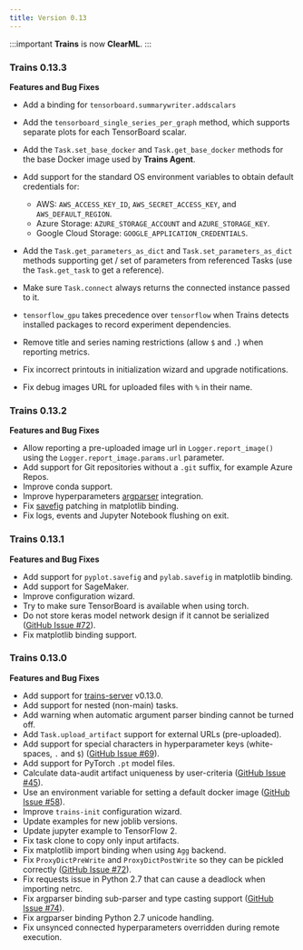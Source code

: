 ```yaml
---
title: Version 0.13
---
```


:::important
**Trains** is now **ClearML**.
:::


### Trains 0.13.3

**Features and Bug Fixes**

* Add a binding for `tensorboard.summarywriter.addscalars`
* Add the `tensorboard_single_series_per_graph` method, which supports separate plots for each TensorBoard scalar.
* Add the `Task.set_base_docker` and `Task.get_base_docker` methods for the base Docker image used by **Trains Agent**.
* Add support for the standard OS environment variables to obtain default credentials for:
  * AWS: `AWS_ACCESS_KEY_ID`, `AWS_SECRET_ACCESS_KEY`, and `AWS_DEFAULT_REGION`.
  * Azure Storage: `AZURE_STORAGE_ACCOUNT` and `AZURE_STORAGE_KEY`.
  * Google Cloud Storage: `GOOGLE_APPLICATION_CREDENTIALS`.
    
* Add the `Task.get_parameters_as_dict` and `Task.set_parameters_as_dict` methods supporting get / set of parameters from referenced Tasks (use the `Task.get_task` to get a reference).
* Make sure `Task.connect` always returns the connected instance passed to it.
* `tensorflow_gpu` takes precedence over `tensorflow` when Trains detects installed packages to record experiment dependencies.
* Remove title and series naming restrictions (allow `$` and `.`) when reporting metrics.
* Fix incorrect printouts in initialization wizard and upgrade notifications.
* Fix debug images URL for uploaded files with `%` in their name.


### Trains 0.13.2

**Features and Bug Fixes**

* Allow reporting a pre-uploaded image url in `Logger.report_image()` 
  using the `Logger.report_image.params.url` parameter.
* Add support for Git repositories without a `.git` suffix, for example Azure Repos.
* Improve conda support.
* Improve hyperparameters [argparser](https://docs.python.org/3/library/argparse.html) integration.
* Fix [savefig](https://matplotlib.org/api/_as_gen/matplotlib.pyplot.savefig.html) patching in matplotlib binding.
* Fix logs, events and Jupyter Notebook flushing on exit.

### Trains 0.13.1

**Features and Bug Fixes**

* Add support for `pyplot.savefig` and `pylab.savefig` in matplotlib binding.
* Add support for SageMaker.
* Improve configuration wizard.
* Try to make sure TensorBoard is available when using torch.
* Do not store keras model network design if it cannot be serialized ([GitHub Issue #72](https://github.com/clearml/clearml/issues/72)).
* Fix matplotlib binding support.


### Trains 0.13.0

**Features and Bug Fixes**

* Add support for [trains-server](https://github.com/clearml/clearml-server) v0.13.0.
* Add support for nested (non-main) tasks.
* Add warning when automatic argument parser binding cannot be turned off.
* Add `Task.upload_artifact` support for external URLs (pre-uploaded).
* Add support for special characters in hyperparameter keys (white-spaces, `.` and `$`) ([GitHub Issue #69](https://github.com/clearml/clearml/issues/69)).
* Add support for PyTorch `.pt` model files.
* Calculate data-audit artifact uniqueness by user-criteria ([GitHub Issue #45](https://github.com/clearml/clearml/issues/45)).
* Use an environment variable for setting a default docker image ([GitHub Issue #58](https://github.com/clearml/clearml/issues/58)).
* Improve `trains-init` configuration wizard.
* Update examples for new joblib versions.
* Update jupyter example to TensorFlow 2.
* Fix task clone to copy only input artifacts.
* Fix matplotlib import binding when using `Agg` backend.
* Fix `ProxyDictPreWrite` and `ProxyDictPostWrite` so they can be pickled correctly ([GitHub Issue #72](https://github.com/clearml/clearml/issues/72)).
* Fix requests issue in Python 2.7 that can cause a deadlock when importing netrc.
* Fix argparser binding sub-parser and type casting support ([GitHub Issue #74](https://github.com/clearml/clearml/issues/74)).
* Fix argparser binding Python 2.7 unicode handling.
* Fix unsynced connected hyperparameters overridden during remote execution.
